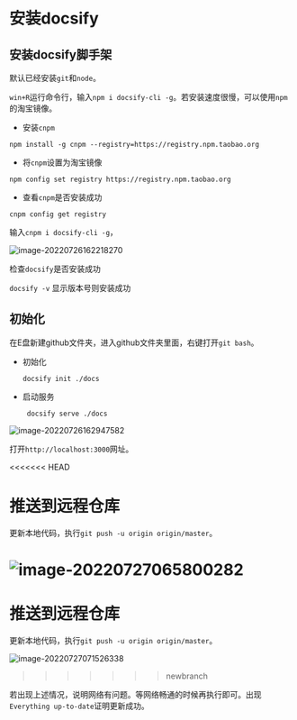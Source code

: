 # **安装docsify**

## 安装docsify脚手架

默认已经安装`git`和`node`。

`win+R`运行命令行，输入`npm i docsify-cli -g`。若安装速度很慢，可以使用`npm`的淘宝镜像。

* 安装`cnpm`

`npm install -g cnpm --registry=https://registry.npm.taobao.org`

* 将`cnpm`设置为淘宝镜像

`npm config set registry https://registry.npm.taobao.org`

* 查看`cnpm`是否安装成功

`cnpm config get registry `

输入`cnpm i docsify-cli -g`，

![image-20220726162218270](C:\Users\86186\AppData\Roaming\Typora\typora-user-images\image-20220726162218270.png)

检查`docsify`是否安装成功

`docsify -v`  显示版本号则安装成功

## 初始化

在E盘新建github文件夹，进入github文件夹里面，右键打开`git bash`。

* 初始化

  `docsify init ./docs`

* 启动服务

  ` docsify serve ./docs`

![image-20220726162947582](C:\Users\86186\AppData\Roaming\Typora\typora-user-images\image-20220726162947582.png)

打开`http://localhost:3000`网址。

<<<<<<< HEAD
# 推送到远程仓库

更新本地代码，执行`git push -u origin origin/master`。

![image-20220727065800282](C:/Users/86186/AppData/Roaming/Typora/typora-user-images/image-20220727065800282.png)
=======
# **推送到远程仓库**

更新本地代码，执行`git push -u origin origin/master`。

![image-20220727071526338](C:/Users/86186/AppData/Roaming/Typora/typora-user-images/image-20220727071526338.png)
>>>>>>> newbranch

若出现上述情况，说明网络有问题。等网络畅通的时候再执行即可。出现`Everything up-to-date`证明更新成功。